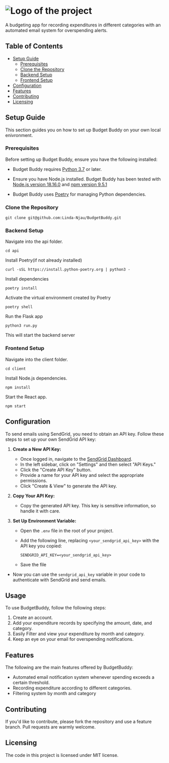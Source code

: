 # ![Logo of the project](./client/src/assets/logo_clear_background.png)
 
 A budgeting app for recording expenditures in different categories with an automated email system for overspending alerts.

## Table of Contents
  - [Setup Guide](#setup-guide)
    - [Prerequisites](#prerequisites)
    - [Clone the Repository](#clone-the-repository)
    - [Backend Setup](#backend-setup)
    - [Frontend Setup](#frontend-setup)
  - [Configuration](#configuration)
  - [Features](#features)
  - [Contributing](#contributing)
  - [Licensing](#licensing)

## Setup Guide
This section guides you on how to set up Budget Buddy on your own local enivronment.

### Prerequisites
Before setting up Budget Buddy, ensure you have the following installed:
- Budget Buddy requires [Python 3.7](https://www.python.org/downloads/) or later.

- Ensure you have Node.js installed. Budget Buddy has been tested with [Node.js version 18.16.0](https://nodejs.org/en/blog/release/v18.16.0) and [npm version 9.5.1](https://www.npmjs.com/package/npm/v/9.5.1)

- Budget Buddy uses [Poetry](https://python-poetry.org/docs/#installation) for managing Python dependencies.
  
### Clone the Repository
```shell
git clone git@github.com:Linda-Njau/BudgetBuddy.git
```

### Backend Setup
Navigate into the api folder.
```shell
cd api
```
Install Poetry(if not already installed)
```shell
curl -sSL https://install.python-poetry.org | python3 -
```
Install dependencies
```shell
poetry install
```
Activate the virtual environment created by Poetry
```shell
poetry shell
```
Run the Flask app
```shell
python3 run.py
```
This will start the backend server

### Frontend Setup
Navigate into the client folder.

```shell
cd client
```
Install Node.js dependencies.

```shell
npm install
```
Start the React app.

```shell
npm start
```

## Configuration
To send emails using SendGrid, you need to obtain an API key. Follow these steps to set up your own SendGrid API key:
1. **Create a New API Key:**
    - Once logged in, navigate to the [SendGrid Dashboard](https://app.sendgrid.com/).
   - In the left sidebar, click on "Settings" and then select "API Keys."
   - Click the "Create API Key" button.
   - Provide a name for your API key and select the appropriate permissions.
   - Click "Create & View" to generate the API key.

2. **Copy Your API Key:**
   - Copy the generated API key. This key is sensitive information, so handle it with care.

3. **Set Up Environment Variable:**
   - Open the `.env` file in the root of your project.
   - Add the following line, replacing `<your_sendgrid_api_key>` with the API key you copied:

     ```plaintext
     SENDGRID_API_KEY=<your_sendgrid_api_key>
     ```
   - Save the file
 - Now you can use the `sendgrid_api_key` variable in your code to authenticate with SendGrid and send emails.

## Usage
To use BudgetBuddy, follow the following steps:
1. Create an account.
2. Add your expenditure records by specifying the amount, date, and category.
3. Easily Filter and view your expenditure by month and category.
4. Keep an eye on your email for overspending notifications.
   
## Features
The following are the main features offered by BudgetBuddy:
* Automated email notification system whenever spending exceeds a certain threshold.
* Recording expenditure according to different categories.
* Filtering system by month and category

## Contributing
If you'd like to contribute, please fork the repository and use a feature
branch. Pull requests are warmly welcome.


## Licensing
The code in this project is licensed under MIT license.
